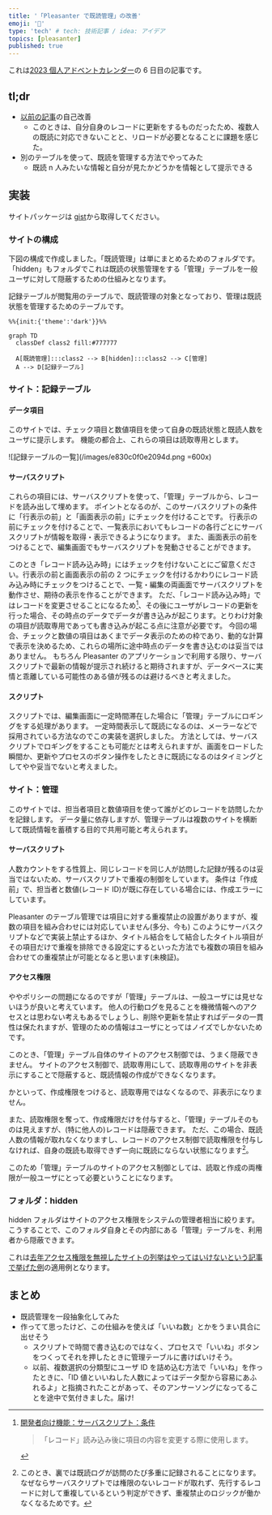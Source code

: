 ```yaml
---
title: '「Pleasanter で既読管理」の改善'
emoji: '🤖'
type: 'tech' # tech: 技術記事 / idea: アイデア
topics: [pleasanter]
published: true
---
```


これは[2023 個人アドベントカレンダー](https://qiita.com/advent-calendar/2023/doityourself)の 6 日目の記事です。

## tl;dr

- [以前の記事](https://zenn.dev/ulpianus/articles/8d0b4e35be12f6)の自己改善
  - このときは、自分自身のレコードに更新をするものだったため、複数人の既読に対応できないことと、リロードが必要となることに課題を感じた。
- 別のテーブルを使って、既読を管理する方法でやってみた
  - 既読 n 人みたいな情報と自分が見たかどうかを情報として提示できる

## 実装

サイトパッケージは [gist](https://gist.github.com/papinianus/892e0f5266c0b34190e59497300fd04a)から取得してください。

### サイトの構成

下図の構成で作成しました。「既読管理」は単にまとめるためのフォルダです。
「hidden」もフォルダでこれは既読の状態管理をする「管理」テーブルを一般ユーザに対して隠蔽するための仕組みとなります。

記録テーブルが閲覧用のテーブルで、既読管理の対象となっており、管理は既読状態を管理するためのテーブルです。

```mermaid
%%{init:{'theme':'dark'}}%%

graph TD
  classDef class2 fill:#777777

  A[既読管理]:::class2 --> B[hidden]:::class2 --> C[管理]
  A --> D[記録テーブル]
```

### サイト：記録テーブル

#### データ項目

このサイトでは、チェック項目と数値項目を使って自身の既読状態と既読人数をユーザに提示します。
機能の都合上、これらの項目は読取専用とします。

![記録テーブルの一覧](/images/e830c0f0e2094d.png =600x)

#### サーバスクリプト

これらの項目には、サーバスクリプトを使って、「管理」テーブルから、レコードを読み出して埋めます。
ポイントとなるのが、このサーバスクリプトの条件に「行表示の前」と「画面表示の前」にチェックを付けることです。
行表示の前にチェックを付けることで、一覧表示においてもレコードの各行ごとにサーバスクリプトが情報を取得・表示できるようになります。
また、画面表示の前をつけることで、編集画面でもサーバスクリプトを発動させることができます。

このとき「レコード読み込み時」にはチェックを付けないことにご留意ください。行表示の前と画面表示の前の 2 つにチェックを付けるかわりにレコード読み込み時にチェックをつけることで、一覧・編集の両画面でサーバスクリプトを動作させ、期待の表示を作ることができます。
ただ、「レコード読み込み時」ではレコードを変更させることになるため[^1]、その後にユーザがレコードの更新を行った場合、その時点のデータでデータが書き込みが起こります。とりわけ対象の項目が読取専用であっても書き込みが起こる点に注意が必要です。
今回の場合、チェックと数値の項目はあくまでデータ表示のための枠であり、動的な計算で表示を決めるため、これらの場所に途中時点のデータを書き込むのは妥当ではありません。
もちろん Pleasanter のアプリケーションで利用する限り、サーバスクリプトで最新の情報が提示され続けると期待されますが、データベースに実情と乖離している可能性のある値が残るのは避けるべきと考えました。

#### スクリプト

スクリプトでは、編集画面に一定時間滞在した場合に「管理」テーブルにロギングをする処理があります。
一定時間表示して既読になるのは、メーラーなどで採用されている方法なのでこの実装を選択しました。
方法としては、サーバスクリプトでロギングをすることも可能だとは考えられますが、画面をロードした瞬間か、更新やプロセスのボタン操作をしたときに既読になるのはタイミングとしてやや妥当でないと考えました。

### サイト：管理

このサイトでは、担当者項目と数値項目を使って誰がどのレコードを訪問したかを記録します。
データ量に依存しますが、管理テーブルは複数のサイトを横断して既読情報を蓄積する目的で共用可能と考えられます。

#### サーバスクリプト

人数カウントをする性質上、同じレコードを同じ人が訪問した記録が残るのは妥当ではないため、サーバスクリプトで重複の制御をしています。
条件は「作成前」で、担当者と数値(レコード ID)が既に存在している場合には、作成エラーにしています。

Pleasanter のテーブル管理では項目に対する重複禁止の設置がありますが、複数の項目を組み合わせには対応していません(多分、今も)
このようにサーバスクリプトなどで実装上禁止するほか、タイトル結合をして結合したタイトル項目がその項目だけで重複を排除できる設定にするといった方法でも複数の項目を組み合わせての重複禁止が可能となると思います(未検証)。

#### アクセス権限

ややポリシーの問題になるのですが「管理」テーブルは、一般ユーザには見せないほうが良いと考えています。
他人の行動ログを見ることを機微情報へのアクセスとは思わない考えもあるでしょうし、削除や更新を禁止すればデータの一貫性は保たれますが、管理のための情報はユーザにとってはノイズでしかないためです。

このとき、「管理」テーブル自体のサイトのアクセス制御では、うまく隠蔽できません。
サイトのアクセス制御で、読取専用にして、読取専用のサイトを非表示にすることで隠蔽すると、既読情報の作成ができなくなります。

かといって、作成権限をつけると、読取専用ではなくなるので、非表示になりません。

また、読取権限を奪って、作成権限だけを付与すると、「管理」テーブルそのものは見えますが、(特に他人の)レコードは隠蔽できます。
ただ、この場合、既読人数の情報が取れなくなりますし、レコードのアクセス制御で読取権限を付与しなければ、自身の既読も取得できず一向に既読にならない状態になります[^2]。

このため「管理」テーブルのサイトのアクセス制御としては、読取と作成の両権限が一般ユーザにとって必要ということになります。

### フォルダ：hidden

hidden フォルダはサイトのアクセス権限をシステムの管理者相当に絞ります。
こうすることで、このフォルダ自身とその内部にある「管理」テーブルを、利用者から隠蔽できます。

これは[去年アクセス権限を無視したサイトの列挙はやってはいけないという記事で挙げた例](http://localhost:8000/articles/a72093ee3852d3#%E5%95%8F%E9%A1%8C-3%3A%E3%82%A2%E3%82%AF%E3%82%BB%E3%82%B9%E6%A8%A9%E9%99%90%E3%81%AE%E3%81%AA%E3%81%84%E3%83%95%E3%82%A9%E3%83%AB%E3%83%80%E3%81%AE%E9%85%8D%E4%B8%8B%E3%81%AE%E3%82%A2%E3%82%AF%E3%82%BB%E3%82%B9%E6%A8%A9%E9%99%90%E3%81%8C%E3%81%82%E3%82%8B%E3%82%B5%E3%82%A4%E3%83%88%E3%81%8C%E8%A6%8B%E3%81%88%E3%82%8B)の適用例となります。

## まとめ

- 既読管理を一段抽象化してみた
- 作ってて思ったけど、この仕組みを使えば「いいね数」とかをうまい具合に出せそう
  - スクリプトで時間で書き込むのではなく、プロセスで「いいね」ボタンをつくってそれを押したときに管理テーブルに書けばいけそう。
  - 以前、複数選択の分類型にユーザ ID を詰め込む方法で「いいね」を作ったときに、「ID 値といいねした人数によってはデータ型から容易にあふれるよ」と指摘されたことがあって、そのアンサーソングになってることを途中で気付きました。届け!

[^1]:
    [開発者向け機能：サーバスクリプト：条件](https://pleasanter.org/manual/server-script-conditions)

    > 「レコード」読み込み後に項目の内容を変更する際に使用します。

[^2]: このとき、裏では既読ログが訪問のたび多重に記録されることになります。なぜならサーバスクリプトでは権限のないレコードが取れず、先行するレコードに対して重複しているという判定ができず、重複禁止のロジックが働かなくなるためです。
